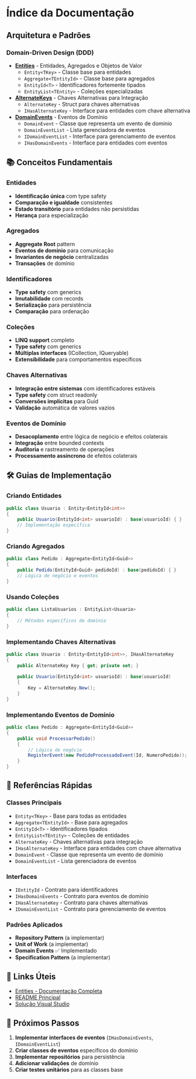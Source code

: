 # Índice da Documentação

## Arquitetura e Padrões

### Domain-Driven Design (DDD)
- **[Entities](./Entities.md)** - Entidades, Agregados e Objetos de Valor
  - `Entity<TKey>` - Classe base para entidades
  - `Aggregate<TEntityId>` - Classe base para agregados
  - `EntityId<T>` - Identificadores fortemente tipados
  - `EntityList<TEntity>` - Coleções especializadas
- **[AlternateKeys](./AlternateKeys.md)** - Chaves Alternativas para Integração
  - `AlternateKey` - Struct para chaves alternativas
  - `IHasAlternateKey` - Interface para entidades com chave alternativa
- **[DomainEvents](./DomainEvents.md)** - Eventos de Domínio
  - `DomainEvent` - Classe que representa um evento de domínio
  - `DomainEventList` - Lista gerenciadora de eventos
  - `IDomainEventList` - Interface para gerenciamento de eventos
  - `IHasDomainEvents` - Interface para entidades com eventos

## 📚 Conceitos Fundamentais

### Entidades
- **Identificação única** com type safety
- **Comparação e igualdade** consistentes
- **Estado transitório** para entidades não persistidas
- **Herança** para especialização

### Agregados
- **Aggregate Root** pattern
- **Eventos de domínio** para comunicação
- **Invariantes de negócio** centralizadas
- **Transações** de domínio

### Identificadores
- **Type safety** com generics
- **Imutabilidade** com records
- **Serialização** para persistência
- **Comparação** para ordenação

### Coleções
- **LINQ support** completo
- **Type safety** com generics
- **Múltiplas interfaces** (ICollection, IQueryable)
- **Extensibilidade** para comportamentos específicos

### Chaves Alternativas
- **Integração entre sistemas** com identificadores estáveis
- **Type safety** com struct readonly
- **Conversões implícitas** para Guid
- **Validação** automática de valores vazios

### Eventos de Domínio
- **Desacoplamento** entre lógica de negócio e efeitos colaterais
- **Integração** entre bounded contexts
- **Auditoria** e rastreamento de operações
- **Processamento assíncrono** de efeitos colaterais

## 🛠️ Guias de Implementação

### Criando Entidades
```csharp
public class Usuario : Entity<EntityId<int>>
{
    public Usuario(EntityId<int> usuarioId) : base(usuarioId) { }
    // Implementação específica
}
```

### Criando Agregados
```csharp
public class Pedido : Aggregate<EntityId<Guid>>
{
    public Pedido(EntityId<Guid> pedidoId) : base(pedidoId) { }
    // Lógica de negócio e eventos
}
```

### Usando Coleções
```csharp
public class ListaUsuarios : EntityList<Usuario>
{
    // Métodos específicos de domínio
}
```

### Implementando Chaves Alternativas
```csharp
public class Usuario : Entity<EntityId<int>>, IHasAlternateKey
{
    public AlternateKey Key { get; private set; }
    
    public Usuario(EntityId<int> usuarioId) : base(usuarioId) 
    {
        Key = AlternateKey.New();
    }
}
```

### Implementando Eventos de Domínio
```csharp
public class Pedido : Aggregate<EntityId<Guid>>
{
    public void ProcessarPedido()
    {
        // Lógica de negócio
        RegisterEvent(new PedidoProcessadoEvent(Id, NumeroPedido));
    }
}
```

## 📖 Referências Rápidas

### Classes Principais
- `Entity<TKey>` - Base para todas as entidades
- `Aggregate<TEntityId>` - Base para agregados
- `EntityId<T>` - Identificadores tipados
- `EntityList<TEntity>` - Coleções de entidades
- `AlternateKey` - Chaves alternativas para integração
- `IHasAlternateKey` - Interface para entidades com chave alternativa
- `DomainEvent` - Classe que representa um evento de domínio
- `DomainEventList` - Lista gerenciadora de eventos

### Interfaces
- `IEntityId` - Contrato para identificadores
- `IHasDomainEvents` - Contrato para eventos de domínio
- `IHasAlternateKey` - Contrato para chaves alternativas
- `IDomainEventList` - Contrato para gerenciamento de eventos

### Padrões Aplicados
- **Repository Pattern** (a implementar)
- **Unit of Work** (a implementar)
- **Domain Events** ✅ Implementado
- **Specification Pattern** (a implementar)

## 🔗 Links Úteis

- [Entities - Documentação Completa](./Entities.md)
- [README Principal](../README.md)
- [Solução Visual Studio](../Core.Libraries.sln)

## 📝 Próximos Passos

1. **Implementar interfaces de eventos** (`IHasDomainEvents`, `IDomainEventList`)
2. **Criar classes de eventos** específicos do domínio
3. **Implementar repositórios** para persistência
4. **Adicionar validações** de domínio
5. **Criar testes unitários** para as classes base
